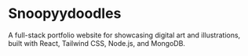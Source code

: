 # Snoopyydoodles
A full-stack portfolio website for showcasing digital art and illustrations, built with React, Tailwind CSS, Node.js, and MongoDB.
